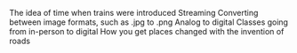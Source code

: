 The idea of time when trains were introduced
Streaming
Converting between image formats, such as .jpg to .png
Analog to digital
Classes going from in-person to digital
How you get places changed with the invention of roads
